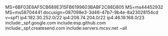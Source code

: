 MS=6BF03E6AF5CB689E315FB6199603BABF2C88D805 MS=ms44452932 MS=ms58704441 docusign=087098e3-3d46-47b7-9b4e-8a23028154cd v=spf1 ip4:192.30.252.0/22 ip4:208.74.204.0/22 ip4:46.19.168.0/23 include:_spf.google.com include:esp.github.com include:_spf.createsend.com include:servers.mcsv.net ~all
